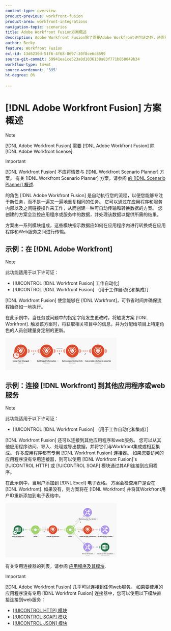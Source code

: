 ```yaml
---
content-type: overview
product-previous: workfront-fusion
product-area: workfront-integrations
navigation-topic: scenarios
title: Adobe Workfront Fusion方案概述
description: Adobe Workfront Fusion除了需要Adobe Workfront许可证之外，还需要Adobe Workfront Fusion许可证。
author: Becky
feature: Workfront Fusion
exl-id: 13d6230d-51f6-4f68-8697-30f8ce6c8599
source-git-commit: 59941ea1ce523a0d1036138a83f771b058049b34
workflow-type: tm+mt
source-wordcount: '395'
ht-degree: 0%

---
```


# [!DNL Adobe Workfront Fusion] 方案概述

>[!NOTE]
>
>[!DNL Adobe Workfront Fusion] 需要 [!DNL Adobe Workfront Fusion] 除 [!DNL Adobe Workfront license].

>[!IMPORTANT]
>
>[!DNL Workfront Fusion] 不应将情景与 [!DNL Workfront Scenario Planner] 方案。 有关 [!DNL Workfront Scenario Planner] 方案，请参阅 [的 [!DNL Scenario Planner] 概述](../../scenario-planner/scenario-planner-overview.md).

的角色 [!DNL Adobe Workfront Fusion] 是自动执行您的流程，以便您能够专注于新任务，而不是一遍又一遍地重复相同的任务。 它可以通过在应用程序和服务内部以及之间链接操作来工作，从而创建一种可自动传输和转换数据的方案。 您创建的方案会监控应用程序或服务中的数据，并处理该数据以提供所需的结果。

方案由一系列模块组成，这些模块指示数据应如何在应用程序内进行转换或在应用程序和Web服务之间进行传输。

## 示例：在 [!DNL Adobe Workfront]

>[!NOTE]
>
>此功能适用于以下许可证：
>
>* [!UICONTROL [!DNL Workfront Fusion] 工作自动化]
>* [!UICONTROL [!DNL Workfront Fusion] （用于工作自动化和集成）]
>


[!DNL Workfront Fusion] 使您能够在 [!DNL Workfront]，可节省时间并确保流程始终如一地执行。

在此示例中，当任务或问题中的指定字段发生更改时，将触发方案 [!DNL Workfront]. 触发该方案时，将获取相关项目中的信息，并为分配给项目上特定角色的人员创建量身定制的更新。

![](assets/fusion-template-example-350x102.png)

## 示例：连接 [!DNL Workfront] 到其他应用程序或web服务

>[!NOTE]
>
>此功能适用于以下许可证：
>
>* [!UICONTROL [!DNL Workfront Fusion] （用于工作自动化和集成）]
>


[!DNL Workfront Fusion] 还可以连接到其他应用程序和web服务。 您可以从其他应用程序访问、导入、处理或导出数据，并将它们与Workfront集成或相互集成。 许多应用程序都有专用 [!DNL Workfront Fusion] 连接器。 如果您要访问的应用程序没有专用连接器，则可以使用 [!DNL Workfront Fusion]&#39;s [!UICONTROL HTTP] 或 [!UICONTROL SOAP] 模块通过其API连接到应用程序。

在此示例中，当用户添加到 [!DNL Excel] 电子表格。 方案会检查用户是否在 [!DNL Workfront]. 如果没有，则方案将在 [!DNL Workfront] 并将其Workfront用户ID重新添加到电子表格中。

![](assets/fusion-integration-example--350x171.png)

有关专用连接器的列表，请参阅 [应用程序及其模块](../../workfront-fusion/apps-and-their-modules/apps-and-their-modules.md).

>[!IMPORTANT]
>
>[!DNL Adobe Workfront Fusion] 几乎可以连接到任何web服务。 如果要使用的应用程序没有专用 [!DNL Workfront Fusion] 连接器中，您可以使用以下模块直接连接到web服务：
>
>* [[!UICONTROL HTTP] 模块](../../workfront-fusion/apps-and-their-modules/http-modules/http-modules-1.md)
>* [[!UICONTROL SOAP] 模块](../../workfront-fusion/apps-and-their-modules/soap-module.md)
>* [[!UICONTROL JSON] 模块](../../workfront-fusion/apps-and-their-modules/json-modules.md)
>

